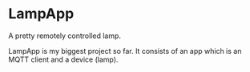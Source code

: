 # LampApp
A pretty remotely controlled lamp.

LampApp is my biggest project so far.
It consists of an app which is an MQTT client and a device (lamp).

